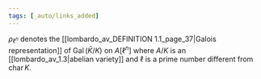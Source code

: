 ```yaml
---
tags: [_auto/links_added]
---
```

$\rho_{\ell^n}$ denotes the [[lombardo_av_DEFINITION 1.1_page_37|Galois representation]] of $\operatorname{Gal}(\bar{K}/K)$ on $A[\ell^n]$ where $A/K$ is an [[lombardo_av_1.3|abelian variety]] and $\ell$ is a prime number different from $\operatorname{char} K$.